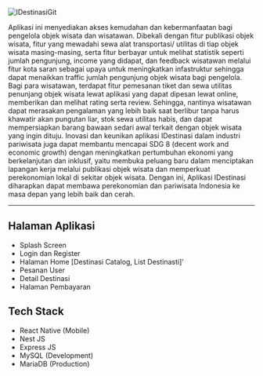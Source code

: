 
![IDestinasiGit](https://github.com/IDestinasi/IDestinasi-Mobile/assets/79450046/f4044c00-4759-4c8d-ac59-dd60f8435fa4)

Aplikasi ini menyediakan akses kemudahan dan kebermanfaatan bagi pengelola
objek wisata dan wisatawan. Dibekali dengan fitur publikasi objek wisata, fitur yang
mewadahi sewa alat transportasi/ utilitas di tiap objek wisata masing-masing, serta
fitur berbayar untuk melihat statistik seperti jumlah pengunjung, income yang
didapat, dan feedback wisatawan melalui fitur kota saran sebagai upaya untuk
meningkatkan infastruktur sehingga dapat menaikkan traffic jumlah pengunjung
objek wisata bagi pengelola. Bagi para wisatawan, terdapat fitur pemesanan tiket
dan sewa utilitas penunjang objek wisata lewat aplikasi yang dapat dipesan lewat
online, memberikan dan melihat rating serta review. Sehingga, nantinya wisatawan
dapat merasakan pengalaman yang lebih baik saat berlibur tanpa harus khawatir
akan pungutan liar, stok sewa utilitas habis, dan dapat mempersiapkan barang
bawaan sedari awal terkait dengan objek wisata yang ingin dituju.
Inovasi dan keunikan aplikasi IDestinasi dalam industri pariwisata juga dapat
membantu mencapai SDG 8 (decent work and economic growth) dengan
meningkatkan pertumbuhan ekonomi yang berkelanjutan dan inklusif, yaitu
membuka peluang baru dalam menciptakan lapangan kerja melalui publikasi objek
wisata dan memperkuat perekonomian lokal di sekitar objek wisata. Dengan ini,
Aplikasi IDestinasi diharapkan dapat membawa perekonomian dan pariwisata
Indonesia ke masa depan yang lebih baik dan cerah.

<hr>

## Halaman Aplikasi
* Splash Screen
* Login dan Register
* Halaman Home [Destinasi Catalog, List Destinasti]'
* Pesanan User
* Detail Destinasi
* Halaman Pembayaran

## Tech Stack
* React Native (Mobile)
* Nest JS
* Express JS
* MySQL (Development)
* MariaDB (Production)

